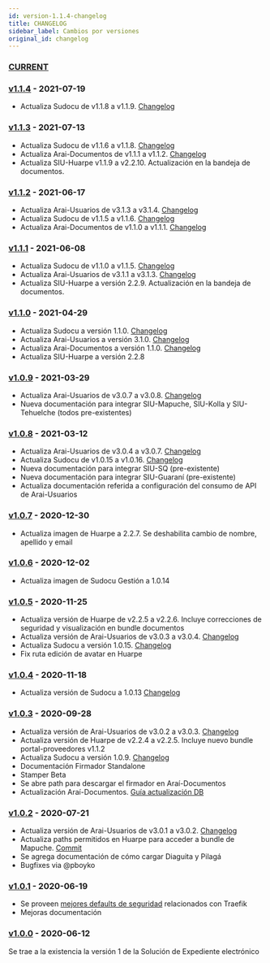 ```yaml
---
id: version-1.1.4-changelog
title: CHANGELOG
sidebar_label: Cambios por versiones
original_id: changelog
---
```

### [CURRENT](https://hub.siu.edu.ar/siu/expedientes/compare/master...develop)

### [v1.1.4](https://hub.siu.edu.ar/siu/expedientes/compare/v1.1.3...v1.1.4) - 2021-07-19
* Actualiza Sudocu de v1.1.8 a v1.1.9. [Changelog](https://sudocu.dev/docs/CHANGELOG/)

### [v1.1.3](https://hub.siu.edu.ar/siu/expedientes/compare/v1.1.2...v1.1.3) - 2021-07-13
* Actualiza Sudocu de v1.1.6 a v1.1.8. [Changelog](https://sudocu.dev/docs/CHANGELOG/)
* Actualiza Arai-Documentos de v1.1.1 a v1.1.2. [Changelog](https://documentacion.siu.edu.ar/documentos/docs/changelog/)
* Actualiza SIU-Huarpe v1.1.9 a v2.2.10. Actualización en la bandeja de documentos.

### [v1.1.2](https://hub.siu.edu.ar/siu/expedientes/compare/v1.1.1...v1.1.2) - 2021-06-17
* Actualiza Arai-Usuarios de v3.1.3 a v3.1.4. [Changelog](https://documentacion.siu.edu.ar/usuarios/docs/cache/changelog/)
* Actualiza Sudocu de v1.1.5 a v1.1.6. [Changelog](https://sudocu.dev/docs/CHANGELOG/)
* Actualiza Arai-Documentos de v1.1.0 a v1.1.1. [Changelog](https://documentacion.siu.edu.ar/documentos/docs/changelog/)

### [v1.1.1](https://hub.siu.edu.ar/siu/expedientes/compare/v1.1.0...v1.1.1) - 2021-06-08
* Actualiza Sudocu de v1.1.0 a v1.1.5. [Changelog](https://sudocu.dev/docs/CHANGELOG/)
* Actualiza Arai-Usuarios de v3.1.1 a v3.1.3. [Changelog](https://documentacion.siu.edu.ar/usuarios/docs/cache/changelog/)
* Actualiza SIU-Huarpe a versión 2.2.9. Actualización en la bandeja de documentos.

### [v1.1.0](https://hub.siu.edu.ar/siu/expedientes/compare/v1.0.9...v1.1.0) - 2021-04-29
* Actualiza Sudocu a versión 1.1.0. [Changelog](https://sudocu.dev/docs/CHANGELOG/)
* Actualiza Arai-Usuarios a versión 3.1.0. [Changelog](https://documentacion.siu.edu.ar/usuarios/docs/cache/changelog/)
* Actualiza Arai-Documentos a versión 1.1.0. [Changelog](https://documentacion.siu.edu.ar/documentos/docs/changelog/)
* Actualiza SIU-Huarpe a versión 2.2.8

### [v1.0.9](https://hub.siu.edu.ar/siu/expedientes/compare/v1.0.8...v1.0.9) - 2021-03-29
* Actualiza Arai-Usuarios de v3.0.7 a v3.0.8. [Changelog](https://documentacion.siu.edu.ar/usuarios/docs/cache/changelog/)
* Nueva documentación para integrar SIU-Mapuche, SIU-Kolla y SIU-Tehuelche (todos pre-existentes)


### [v1.0.8](https://hub.siu.edu.ar/siu/expedientes/compare/v1.0.7...v1.0.8) - 2021-03-12
* Actualiza Arai-Usuarios de v3.0.4 a v3.0.7. [Changelog](https://documentacion.siu.edu.ar/usuarios/docs/cache/changelog/)
* Actualiza Sudocu de v1.0.15 a v1.0.16. [Changelog](https://sudocu.dev/docs/CHANGELOG/)
* Nueva documentación para integrar SIU-SQ (pre-existente)
* Nueva documentación para integrar SIU-Guaraní (pre-existente)
* Actualiza documentación referida a configuración del consumo de API de Arai-Usuarios


### [v1.0.7](https://hub.siu.edu.ar/siu/expedientes/compare/v1.0.6...v1.0.7) - 2020-12-30
* Actualiza imagen de Huarpe a 2.2.7. Se deshabilita cambio de nombre, apellido y email

### [v1.0.6](https://hub.siu.edu.ar/siu/expedientes/compare/v1.0.5...v1.0.6) - 2020-12-02
* Actualiza imagen de Sudocu Gestión a 1.0.14

### [v1.0.5](https://hub.siu.edu.ar/siu/expedientes/compare/v1.0.4...v1.0.5) - 2020-11-25
* Actualiza versión de Huarpe de v2.2.5 a v2.2.6. Incluye correcciones de seguridad y visualización en bundle documentos
* Actualiza versión de Arai-Usuarios de v3.0.3 a v3.0.4. [Changelog](https://documentacion.siu.edu.ar/usuarios/docs/cache/changelog/)
* Actualiza Sudocu a versión 1.0.15. [Changelog](https://sudocu.dev/docs/CHANGELOG/)
* Fix ruta edición de avatar en Huarpe

### [v1.0.4](https://hub.siu.edu.ar/siu/expedientes/compare/v1.0.3...v1.0.4) - 2020-11-18
* Actualiza versión de Sudocu a 1.0.13 [Changelog](https://sudocu.dev/docs/CHANGELOG/)

### [v1.0.3](https://hub.siu.edu.ar/siu/expedientes/compare/v1.0.2...v1.0.3) - 2020-09-28
* Actualiza versión de Arai-Usuarios de v3.0.2 a v3.0.3. [Changelog](https://documentacion.siu.edu.ar/usuarios/docs/cache/changelog/)
* Actualiza versión de Huarpe de v2.2.4 a v2.2.5. Incluye nuevo bundle portal-proveedores v1.1.2
* Actualiza Sudocu a versión 1.0.9. [Changelog](https://sudocu.dev/docs/CHANGELOG/)
* Documentación Firmador Standalone
* Stamper Beta
* Se abre path para descargar el firmador en Araí-Documentos
* Actualización Araí-Documentos. [Guía actualización DB](https://documentacion.siu.edu.ar/documentos/docs/actualizacion/)


### [v1.0.2](https://hub.siu.edu.ar/siu/expedientes/compare/v1.0.1...v1.0.2) - 2020-07-21
* Actualiza versión de Arai-Usuarios de v3.0.1 a v3.0.2. [Changelog](https://documentacion.siu.edu.ar/usuarios/docs/cache/changelog/)
* Actualiza paths permitidos en Huarpe para acceder a bundle de Mapuche. [Commit](https://hub.siu.edu.ar/siu/expedientes/-/commit/fba421c60ab9a234b919c05256e6bb7aede115ba)
* Se agrega documentación de cómo cargar Diaguita y Pilagá
* Bugfixes via @pboyko

### [v1.0.1](https://hub.siu.edu.ar/siu/expedientes/compare/v1.0.0...v1.0.1) - 2020-06-19
* Se proveen [mejores defaults de seguridad](https://hub.siu.edu.ar/siu/expedientes/-/commit/9ba309980fbd8261740c4944283528dd6e4e875e) relacionados con Traefik
* Mejoras documentación

### [v1.0.0](https://hub.siu.edu.ar/siu/expedientes/tree/v1.0.0) - 2020-06-12
Se trae a la existencia la versión 1 de la Solución de Expediente electrónico
